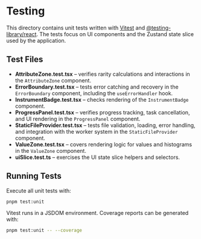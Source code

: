 # Testing

This directory contains unit tests written with [Vitest](https://vitest.dev/) and
[@testing-library/react](https://testing-library.com/docs/react-testing-library/intro/).
The tests focus on UI components and the Zustand state slice used by the
application.

## Test Files

- **AttributeZone.test.tsx** – verifies rarity calculations and interactions in
  the `AttributeZone` component.
- **ErrorBoundary.test.tsx** – tests error catching and recovery in the `ErrorBoundary`
  component, including the `useErrorHandler` hook.
- **InstrumentBadge.test.tsx** – checks rendering of the `InstrumentBadge`
  component.
- **ProgressPanel.test.tsx** – verifies progress tracking, task cancellation, and UI
  rendering in the `ProgressPanel` component.
- **StaticFileProvider.test.tsx** – tests file validation, loading, error handling,
  and integration with the worker system in the `StaticFileProvider` component.
- **ValueZone.test.tsx** – covers rendering logic for values and histograms in
  the `ValueZone` component.
- **uiSlice.test.ts** – exercises the UI state slice helpers and selectors.

## Running Tests

Execute all unit tests with:

```bash
pnpm test:unit
```

Vitest runs in a JSDOM environment. Coverage reports can be generated with:

```bash
pnpm test:unit -- --coverage
```

